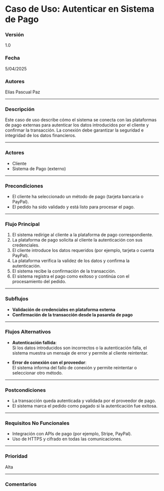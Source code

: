 # Caso de Uso: Autenticar en Sistema de Pago

### Versión
1.0

### Fecha
5/04/2025

### Autores
Elías Pascual Paz

---

### Descripción
Este caso de uso describe cómo el sistema se conecta con las plataformas de pago externas para autenticar los datos introducidos por el cliente y confirmar la transacción. La conexión debe garantizar la seguridad e integridad de los datos financieros.

---

### Actores
- Cliente  
- Sistema de Pago (externo)

---

### Precondiciones
- El cliente ha seleccionado un método de pago (tarjeta bancaria o PayPal).
- El pedido ha sido validado y está listo para procesar el pago.

---

### Flujo Principal
1. El sistema redirige al cliente a la plataforma de pago correspondiente.
2. La plataforma de pago solicita al cliente la autenticación con sus credenciales.
3. El cliente introduce los datos requeridos (por ejemplo, tarjeta o cuenta PayPal).
4. La plataforma verifica la validez de los datos y confirma la autenticación.
5. El sistema recibe la confirmación de la transacción.
6. El sistema registra el pago como exitoso y continúa con el procesamiento del pedido.

---

### Subflujos
- **Validación de credenciales en plataforma externa**  
- **Confirmación de la transacción desde la pasarela de pago**

---

### Flujos Alternativos
- **Autenticación fallida**:  
  Si los datos introducidos son incorrectos o la autenticación falla, el sistema muestra un mensaje de error y permite al cliente reintentar.

- **Error de conexión con el proveedor**:  
  El sistema informa del fallo de conexión y permite reintentar o seleccionar otro método.

---

### Postcondiciones
- La transacción queda autenticada y validada por el proveedor de pago.
- El sistema marca el pedido como pagado si la autenticación fue exitosa.

---

### Requisitos No Funcionales
- Integración con APIs de pago (por ejemplo, Stripe, PayPal).
- Uso de HTTPS y cifrado en todas las comunicaciones.


---

### Prioridad
Alta

---

### Comentarios

